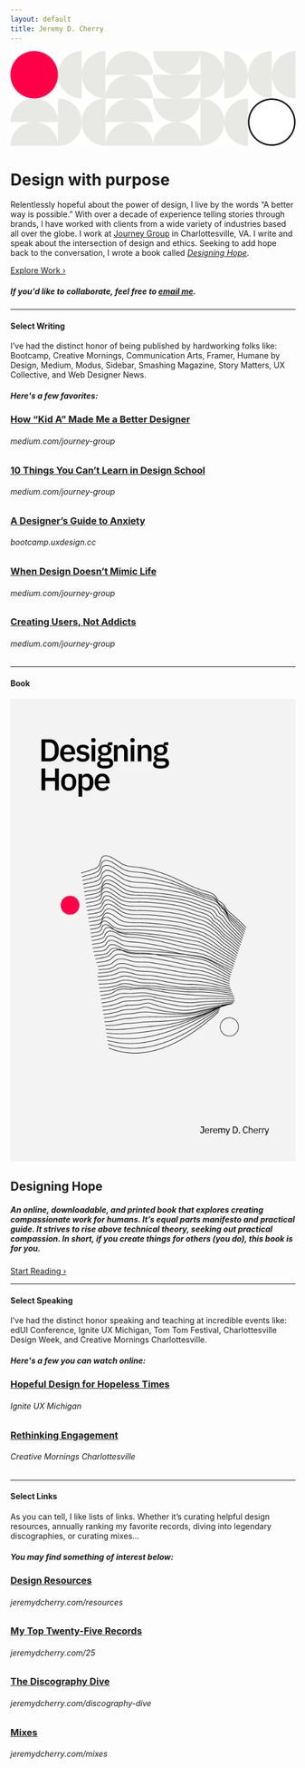 ```yaml
---
layout: default
title: Jeremy D. Cherry
---
```


<img src="/images/jdc-pattern.svg" class="header-pattern">

# Design with purpose

Relentlessly hopeful about the power of design, I live by the words “A better way is possible.” With over a decade of experience telling stories through brands, I have worked with clients from a wide variety of industries based all over the globe. I work at [Journey Group](https://journeygroup.com) in Charlottesville, VA. I write and speak about the intersection of design and ethics. Seeking to add hope back to the conversation, I wrote a book called [_Designing Hope_](https://hopeful.design).

<a href="https://jeremydcherry.dribbble.com/" class="btn">Explore Work ›</a>

##### If you'd like to collaborate, feel free to [email me](mailto:jeremy@jeremydcherry.com).

---

#### Select Writing

I’ve had the distinct honor of being published by hardworking folks like: Bootcamp, Creative Mornings, Communication Arts, Framer, Humane by Design, Medium, Modus, Sidebar, Smashing Magazine, Story Matters, UX Collective, and Web Designer News.

##### _Here's a few favorites:_

### [How “Kid A” Made Me a Better Designer](https://medium.com/journey-group/how-kid-a-made-me-a-better-designer-7d0bc56892f6)
###### medium.com/journey-group

### [10 Things You Can’t Learn in Design School](https://medium.com/journey-group/10-things-you-cant-learn-in-design-school-7a70ec63550c)
###### medium.com/journey-group

### [A Designer’s Guide to Anxiety](https://bootcamp.uxdesign.cc/a-designers-guide-to-anxiety-6da57ffe3c12)
###### bootcamp.uxdesign.cc

### [When Design Doesn’t Mimic Life](https://medium.com/journey-group/the-art-of-abstraction-85971f5c4757)
###### medium.com/journey-group

### [Creating Users, Not Addicts](https://medium.com/journey-group/creating-users-not-addicts-73e1774297c7)
###### medium.com/journey-group

---

#### Book

<div class="book">	
	<div class="column-half col-book-half-1">
		<a href="https://hopeful.design"><img src="/images/designinghope_cover.png" class="book-cover" alt="Designing Hope Book Cover"></a>
	</div>	
	<div class="column-half col-book-half-2">
	    <h2>Designing Hope</h2>
		<h5> An online, downloadable, and printed book that explores creating compassionate work for humans. It’s equal parts manifesto and practical guide. It strives to rise above technical theory, seeking out practical compassion. In short, if you create things for others <em>(you do)</em>, this book is for you.</h5>
		<a href="https://hopeful.design" class="btn_secondary">Start Reading ›</a>
	</div>
</div>

---

#### Select Speaking

I’ve had the distinct honor speaking and teaching at incredible events like: edUI Conference, Ignite UX Michigan, Tom Tom Festival, Charlottesville Design Week, and Creative Mornings Charlottesville.

##### _Here's a few you can watch online:_

### [Hopeful Design for Hopeless Times](https://www.youtube.com/watch?v=m6jV0ygv56Y)
###### Ignite UX Michigan

### [Rethinking Engagement](https://creativemornings.com/talks/jeremy-cherry/1)
###### Creative Mornings Charlottesville


---

#### Select Links

As you can tell, I like lists of links. Whether it’s curating helpful design resources, annually ranking my favorite records, diving into legendary discographies, or curating mixes...

##### _You may find something of interest below:_

### [Design Resources](/resources)
###### jeremydcherry.com/resources

### [My Top Twenty-Five Records](/25)
###### jeremydcherry.com/25

### [The Discography Dive](/discography-dive)
###### jeremydcherry.com/discography-dive

### [Mixes](/mixes)
###### jeremydcherry.com/mixes